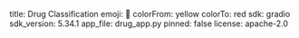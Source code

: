 title: Drug Classification
emoji: 💊
colorFrom: yellow
colorTo: red
sdk: gradio
sdk_version: 5.34.1
app_file: drug_app.py
pinned: false
license: apache-2.0